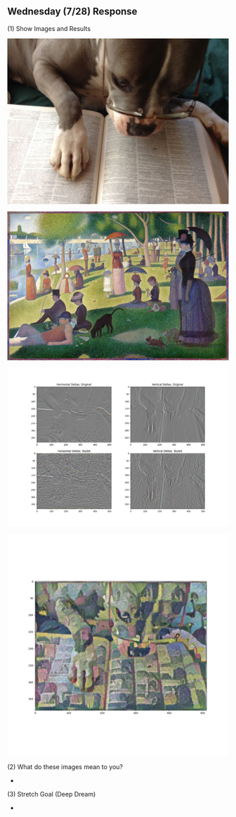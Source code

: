## Wednesday (7/28) Response

(1) Show Images and Results

![img_86.png](img_86.png)

![img_85.png](img_85.png)

![img_88.png](img_88.png)

![img_87.png](img_87.png)

(2) What do these images mean to you?

- 

(3) Stretch Goal (Deep Dream)

- 
